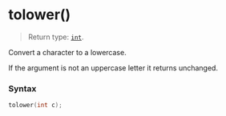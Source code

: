 # tolower()

> Return type: [`int`](/data-types/int/).

Convert a character to a lowercase.

If the argument is not an uppercase letter it returns unchanged.

### Syntax

```c
tolower(int c);
```